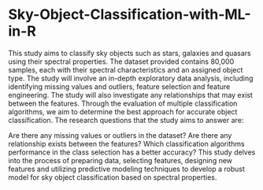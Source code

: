 # Sky-Object-Classification-with-ML-in-R

This study aims to classify sky objects such as stars, galaxies and quasars using their spectral properties. The dataset provided contains 80,000 samples, each with their spectral characteristics and an assigned object type. The study will involve an in-depth exploratory data analysis, including identifying missing values and outliers, feature selection and feature engineering. The study will also investigate any relationships that may exist between the features. Through the evaluation of multiple classification algorithms, we aim to determine the best approach for accurate object classification. The research questions that the study aims to answer are:

Are there any missing values or outliers in the dataset?
Are there any relationship exists between the features?
Which classification algorithms performance in the class selection has a better accuracy?
This study delves into the process of preparing data, selecting features, designing new features and utilizing predictive modeling techniques to develop a robust model for sky object classification based on spectral properties.
